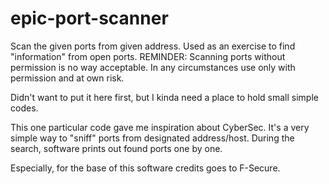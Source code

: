 # epic-port-scanner
Scan the given ports from given address. Used as an exercise to find "information" from open ports.
REMINDER:
Scanning ports without permission is no way acceptable. In any circumstances use only with permission and at own risk.

Didn't want to put it here first, but I kinda need a place to hold small simple codes.

This one particular code gave me inspiration about CyberSec. It's a very simple way to "sniff" ports from designated address/host.
During the search, software prints out found ports one by one.

Especially, for the base of this software credits goes to F-Secure.

